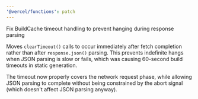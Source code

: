 ```yaml
---
'@vercel/functions': patch
---
```


Fix BuildCache timeout handling to prevent hanging during response parsing

Moves `clearTimeout()` calls to occur immediately after fetch completion rather than after `response.json()` parsing. This prevents indefinite hangs when JSON parsing is slow or fails, which was causing 60-second build timeouts in static generation.

The timeout now properly covers the network request phase, while allowing JSON parsing to complete without being constrained by the abort signal (which doesn't affect JSON parsing anyway).
